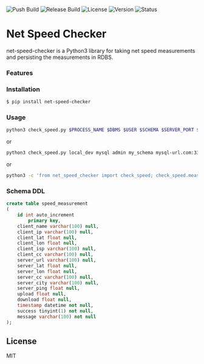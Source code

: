 ![Push Build][push-button]
![Release Build][release-button]
![License][license-button]
![Version][version-button]
![Status][status-button]

[push-button]: https://github.com/radupetre/net-speed-checker/workflows/build-push/badge.svg
[release-button]: https://github.com/radupetre/net-speed-checker/workflows/build-release/badge.svg
[license-button]: https://img.shields.io/pypi/l/net-speed-checker
[version-button]: https://img.shields.io/pypi/v/net-speed-checker
[status-button]: https://img.shields.io/pypi/status/net-speed-checker

# Net Speed Checker

net-speed-checker is a Python3 library for taking net speed measurements and persisting the measurements in RDBS.

### Features


### Installation

```sh
$ pip install net-speed-checker
```

### Usage

```sh
python3 check_speed.py $PROCESS_NAME $DBMS $USER $SCHEMA $SERVER_PORT $PASSWORD
```

or

```sh
python3 check_speed.py local_dev mysql admin my_schema mysql-url.com:3306 pa$$w0rd
```

or

```sh
python3 -c 'from net_speed_checker import check_speed; check_speed.measure("local_dev", "mysql", "admin", "my_schema", "mysql-url.com:3306", "pa$$w0rd")'
```

### Schema DDL

```sql
create table speed_measurement
(
	id int auto_increment
		primary key,
	client_name varchar(100) null,
	client_ip varchar(100) null,
	client_lat float null,
	client_lon float null,
	client_isp varchar(100) null,
	client_cc varchar(100) null,
	server_url varchar(100) null,
	server_lat float null,
	server_lon float null,
	server_cc varchar(100) null,
	server_city varchar(100) null,
	server_ping float null,
	upload float null,
	download float null,
	timestamp datetime not null,
	success tinyint(1) not null,
	message varchar(100) not null
);
```

License
----

MIT
